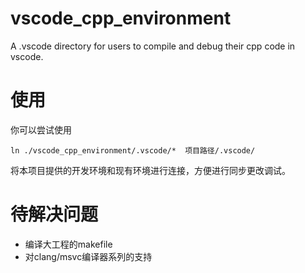 # vscode_cpp_environment
A .vscode directory for users to compile and debug their cpp code in vscode.

# 使用

你可以尝试使用
```
ln ./vscode_cpp_environment/.vscode/*  项目路径/.vscode/ 
```
将本项目提供的开发环境和现有环境进行连接，方便进行同步更改调试。

# 待解决问题

* 编译大工程的makefile
* 对clang/msvc编译器系列的支持
